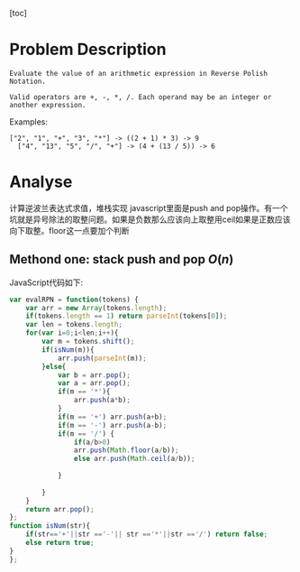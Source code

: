[toc]
# Problem Description
```description
Evaluate the value of an arithmetic expression in Reverse Polish Notation.

Valid operators are +, -, *, /. Each operand may be an integer or another expression.
```
Examples:
```
["2", "1", "+", "3", "*"] -> ((2 + 1) * 3) -> 9
  ["4", "13", "5", "/", "+"] -> (4 + (13 / 5)) -> 6
```
# Analyse
计算逆波兰表达式求值，堆栈实现 javascript里面是push and pop操作。有一个坑就是异号除法的取整问题。如果是负数那么应该向上取整用ceil如果是正数应该向下取整。floor这一点要加个判断
## Methond one: stack push and pop $O(n)$
JavaScript代码如下:
```JavaScript
var evalRPN = function(tokens) {
    var arr = new Array(tokens.length);
    if(tokens.length == 1) return parseInt(tokens[0]);
    var len = tokens.length;
    for(var i=0;i<len;i++){
        var m = tokens.shift();
        if(isNum(m)){
            arr.push(parseInt(m));
        }else{
            var b = arr.pop();
            var a = arr.pop();
            if(m == '*'){
                arr.push(a*b);
            }
            if(m == '+') arr.push(a+b);
            if(m == '-') arr.push(a-b);
            if(m == '/') {
                if(a/b>0) 
                arr.push(Math.floor(a/b));
                else arr.push(Math.ceil(a/b));
                
            }
            
        }
    }
    return arr.pop();
};
function isNum(str){
    if(str=='+'||str =='-'|| str =='*'||str =='/') return false;
    else return true;
}
};
```
